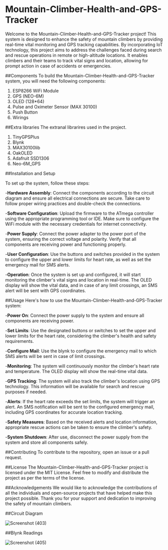 # Mountain-Climber-Health-and-GPS-Tracker

Welcome to the Mountain-Climber-Health-and-GPS-Tracker project! This system is designed to enhance the safety of mountain climbers by providing real-time vital monitoring and GPS tracking capabilities. By incorporating IoT technology, this project aims to address the challenges faced during search and rescue operations in remote or high-altitude locations. It enables climbers and their teams to track vital signs and location, allowing for prompt action in case of accidents or emergencies.

##Components
To build the Mountain-Climber-Health-and-GPS-Tracker system, you will need the following components:

1. ESP8266 WiFi Module
2. GPS (NEO-6M)
3. OLED (128*64)
4. Pulse and Oximeter Sensor (MAX 30100)
5. Push Button
6. Wirings

##Extra libraries
The extranal librarires used in the project.
1. TinyGPSPlus
2. Blynk
3. MAX30100lib
4. OakOLED
5. Adafruit SSD1306
6. Neo-6M_GPS



##Installation and Setup

To set up the system, follow these steps:

-**Hardware Assembly**: Connect the components according to the circuit diagram and ensure all electrical connections are secure. Take care to follow proper wiring practices and double-check the connections.

-**Software Configuration**: Upload the firmware to the ATmega controller using the appropriate programming tool or IDE. Make sure to configure the WiFi module with the necessary credentials for internet connectivity.

-**Power Supply**: Connect the power adapter to the power port of the system, ensuring the correct voltage and polarity. Verify that all components are receiving power and functioning properly.

-**User Configuration**: Use the buttons and switches provided in the system to configure the upper and lower limits for heart rate, as well as set the emergency mail for SMS alerts.

-**Operation**: Once the system is set up and configured, it will start monitoring the climber's vital signs and location in real-time. The OLED display will show the vital data, and in case of any limit crossings, an SMS alert will be sent with GPS coordinates.

##Usage
Here's how to use the Mountain-Climber-Health-and-GPS-Tracker system:

-**Power On**: Connect the power supply to the system and ensure all components are receiving power.

-**Set Limits**: Use the designated buttons or switches to set the upper and lower limits for the heart rate, considering the climber's health and safety requirements.

-**Configure Mail**: Use the blynk to configure the emergency mail to which SMS alerts will be sent in case of limit crossings.

-**Monitoring**: The system will continuously monitor the climber's heart rate and temperature. The OLED display will show the real-time vital data.

-**GPS Tracking**: The system will also track the climber's location using GPS technology. This information will be available for search and rescue purposes if needed.

-**Alerts**: If the heart rate exceeds the set limits, the system will trigger an alert. An SMS notification will be sent to the configured emergency mail, including GPS coordinates for accurate location tracking.

-**Safety Measures**: Based on the received alerts and location information, appropriate rescue actions can be taken to ensure the climber's safety.

-**System Shutdown**: After use, disconnect the power supply from the system and store all components safely.



##Contributing
To contribute to the repository, open an issue or a pull request.

##License
The  Mountain-Climber-Health-and-GPS-Tracker project is licensed under the MIT License. Feel free to modify and distribute the project as per the terms of the license.

##Acknowledgements
We would like to acknowledge the contributions of all the individuals and open-source projects that have helped make this project possible. Thank you for your support and dedication to improving the safety of mountain climbers.


##Circuit Diagram

![Screenshot (403)](https://github.com/PrachiPandey19/Mountain-Climber-Health-and-GPS-Tracker/assets/118668465/85835fa0-86b7-4cb1-89c8-636ef88a543c)

##Blynk Readings

![Screenshot (405)](https://github.com/PrachiPandey19/Mountain-Climber-Health-and-GPS-Tracker/assets/118668465/0a020e0c-8028-4a68-8900-75c462a8d7ab)
